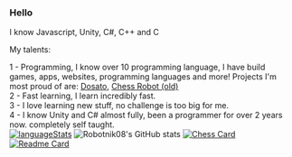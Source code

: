 ### Hello

I know Javascript, Unity, C#, C++ and C

My talents:

1 - Programming, I know over 10 programming language, I have build games, apps, websites, programming languages and more! Projects I'm most proud of are: <a href="https://github.com/Robotnik08/Dosato.git">Dosato</a>, <a href="https://github.com/Robotnik08/ChessRobot.git">Chess Robot (old)</a> <br>
2 - Fast learning, I learn incredibly fast.<br>
3 - I love learning new stuff, no challenge is too big for me.<br>
4 - I know Unity and C# almost fully, been a programmer for over 2 years now. completely self taught.<br>
  [![languageStats](https://github-readme-stats-git-masterrstaa-rickstaa.vercel.app/api/top-langs/?username=Robotnik08)](https://github.com/Robotnik08)
  ![Robotnik08's GitHub stats](https://github-readme-stats.vercel.app/api?username=Robotnik08&show_icons=true&theme=radical)
  [![Chess Card](https://github-readme-stats.vercel.app/api/pin/?username=Robotnik08&repo=ChessRobot)](https://github.com/Robotnik08/ChessRobot)
  [![Readme Card](https://github-readme-stats.vercel.app/api/pin/?username=Robotnik08&repo=SlomeScript)](https://github.com/Robotnik08/SlomeScript)
